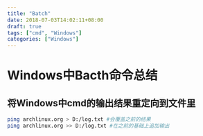 ```yaml
---
title: "Batch"
date: 2018-07-03T14:02:11+08:00
draft: true
tags: ["cmd", "Windows"]
categories: ["Windows"]
---
```


# Windows中Bacth命令总结

## 将Windows中cmd的输出结果重定向到文件里

```sh
ping archlinux.org > D:/log.txt #会覆盖之前的结果
ping archlinux.org >> D:/log.txt #在之前的基础上追加输出
```